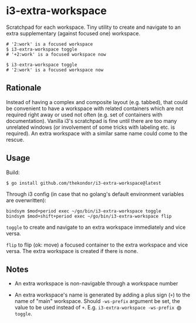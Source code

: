 # i3-extra-workspace

Scratchpad for each workspace. Tiny utility to create and navigate to an extra supplementary (against focused one) workspace.

```
# '2:work' is a focused workspace 
$ i3-extra-workspace toggle
# '+2:work' is a focused workspace now

$ i3-extra-workspace toggle
# '2:work' is a focused workspace now
```

## Rationale

Instead of having a complex and composite layout (e.g. tabbed), that could be convenient to have a workspace with related containers which are not required right away or used not often (e.g. set of containers with documentation). Vanilla i3's scratchpad is fine until there are too many unrelated windows (or involvement of some tricks with labeling etc. is required). An extra workspace with a similar same name could come to the rescue.

## Usage

Build:

```
$ go install github.com/thekondor/i3-extra-workspace@latest
```

Through i3 config (in case that no golang's default environment variables are overwritten):

```
bindsym $mod+period exec ~/go/bin/i3-extra-workspace toggle
bindsym $mod+shift+period exec ~/go/bin/i3-extra-workspace flip
```

`toggle` to create and navigate to an extra workspace immediately and vice versa.

`flip` to flip (ok: move) a focused container to the extra workspace and vice versa. The extra workspace is created if there is none.

## Notes

- An extra workspace is non-navigable through a workspace number

- An extra workspace's name is generated by adding a plus sign (`+`) to the name of "main" workspace. Should `-ws-prefix` argument be set, the value to be used instead of `+`.
  E.g. `i3-extra-workspace -ws-prefix ⨁ toggle`.

